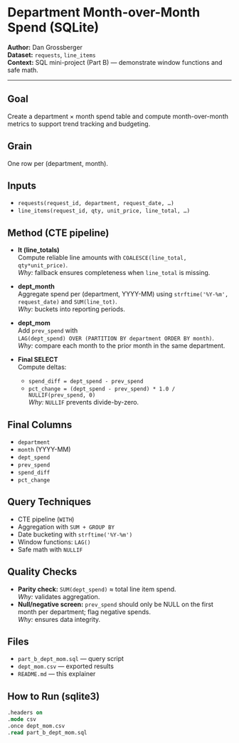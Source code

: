 # Department Month-over-Month Spend (SQLite)

**Author:** Dan Grossberger  
**Dataset:** `requests`, `line_items`  
**Context:** SQL mini-project (Part B) — demonstrate window functions and safe math.

---

## Goal
Create a department × month spend table and compute month-over-month metrics to support trend tracking and budgeting.

## Grain
One row per (department, month).

## Inputs
- `requests(request_id, department, request_date, …)`
- `line_items(request_id, qty, unit_price, line_total, …)`

## Method (CTE pipeline)
- **lt (line_totals)**  
  Compute reliable line amounts with `COALESCE(line_total, qty*unit_price)`.  
  *Why:* fallback ensures completeness when `line_total` is missing.

- **dept_month**  
  Aggregate spend per (department, YYYY-MM) using `strftime('%Y-%m', request_date)` and `SUM(line_tot)`.  
  *Why:* buckets into reporting periods.

- **dept_mom**  
  Add `prev_spend` with  
  `LAG(dept_spend) OVER (PARTITION BY department ORDER BY month)`.  
  *Why:* compare each month to the prior month in the same department.

- **Final SELECT**  
  Compute deltas:  
  - `spend_diff = dept_spend - prev_spend`  
  - `pct_change = (dept_spend - prev_spend) * 1.0 / NULLIF(prev_spend, 0)`  
  *Why:* `NULLIF` prevents divide-by-zero.

## Final Columns
- `department`  
- `month` (YYYY-MM)  
- `dept_spend`  
- `prev_spend`  
- `spend_diff`  
- `pct_change`

## Query Techniques
- CTE pipeline (`WITH`)  
- Aggregation with `SUM + GROUP BY`  
- Date bucketing with `strftime('%Y-%m')`  
- Window functions: `LAG()`  
- Safe math with `NULLIF`

## Quality Checks
- **Parity check:** `SUM(dept_spend)` ≈ total line item spend.  
  *Why:* validates aggregation.  
- **Null/negative screen:** `prev_spend` should only be NULL on the first month per department; flag negative spends.  
  *Why:* ensures data integrity.

## Files
- `part_b_dept_mom.sql` — query script  
- `dept_mom.csv` — exported results  
- `README.md` — this explainer

## How to Run (sqlite3)
```sql
.headers on
.mode csv
.once dept_mom.csv
.read part_b_dept_mom.sql
